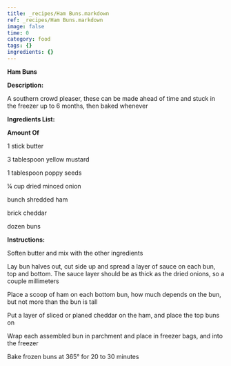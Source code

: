 ```yaml
---
title: _recipes/Ham Buns.markdown
ref: _recipes/Ham Buns.markdown
image: false
time: 0
category: food
tags: {}
ingredients: {}
---
```

**Ham Buns**

**Description:**

A southern crowd pleaser, these can be made ahead of time and stuck in
the freezer up to 6 months, then baked whenever

**Ingredients List:**

**Amount Of**

1 stick butter

3 tablespoon yellow mustard

1 tablespoon poppy seeds

¼ cup dried minced onion

bunch shredded ham

brick cheddar

dozen buns

**Instructions:**

Soften butter and mix with the other ingredients

Lay bun halves out, cut side up and spread a layer of sauce on each bun,
top and bottom. The sauce layer should be as thick as the dried onions,
so a couple millimeters

Place a scoop of ham on each bottom bun, how much depends on the bun,
but not more than the bun is tall

Put a layer of sliced or planed cheddar on the ham, and place the top
buns on

Wrap each assembled bun in parchment and place in freezer bags, and into
the freezer

Bake frozen buns at 365° for 20 to 30 minutes
